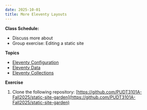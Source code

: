 ```yaml
---
date: 2025-10-01
title: More Eleventy Layouts
---
```


**Class Schedule:**
- Discuss more about 
- Group exercise: Editing a static site

**Topics**
- [Eleventy Configuration](https://www.11ty.dev/docs/config/)
- [Eleventy Data](https://www.11ty.dev/docs/data-cascade/)
- [Eleventy Collections](https://www.11ty.dev/docs/collections/)

**Exercise**

1. Clone the following repository: [https://github.com/PUDT3101A-Fall2025/static-site-garden](https://github.com/PUDT3101A-Fall2025/static-site-garden)